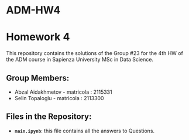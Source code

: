 # ADM-HW4

# Homework 4 

This repository contains the solutions of the Group #23 for the 4th HW of the ADM course in Sapienza University MSc in Data Science.

## Group Members:
- Abzal Aidakhmetov - matricola : 2115331
- Selin Topaloglu - matricola : 2113300

## Files in the Repository:
- __`main.ipynb`__: this file contains all the answers to Questions. 

